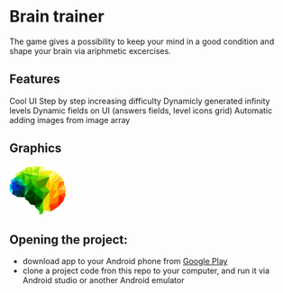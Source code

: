 # Brain trainer
   The game gives a possibility to keep your mind in a good condition and shape your brain via ariphmetic excercises.

## Features
  Cool UI
  Step by step increasing difficulty
  Dynamicly generated infinity levels
  Dynamic fields on UI (answers fields, level icons grid)
  Automatic adding images from image array

## Graphics
![Screenshots](https://github.com/Harnet69/Brain-trainer/blob/master/app/src/main/res/drawable/brain_score_ico.png)

## Opening the project:
* download app to your Android phone from [Google Play](https://play.google.com/store/apps/details?id=com.harnet.basiclayouts)
* clone a project code fron this repo to your computer, and run it via Android studio or another Android emulator
